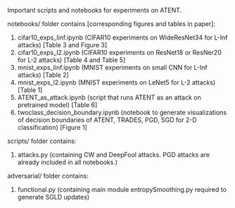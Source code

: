Important scripts and notebooks for experiments on ATENT.

notebooks/ folder contains [corresponding figures and tables in paper]:
1. cifar10_exps_linf.ipynb (CIFAR10 experiments on WideResNet34 for L-Inf attacks) [Table 3 and Figure 3]
2. cifar10_exps_l2.ipynb (CIFAR10 experiments on ResNet18 or ResNer20 for L-2 attacks) [Table 4 and Table 5]
3. mnist_exps_linf.ipynb (MNIST experiments on small CNN for L-Inf attacks) [Table 2]
4. mnist_exps_l2.ipynb (MNIST experiments on LeNet5 for L-2 attacks) [Table 1]
5. ATENT_as_attack.ipynb (script that runs ATENT as an attack on pretrained model) [Table 6]
6. twoclass_decision_boundary.ipynb (notebook to generate visualizations of decision boundaries of ATENT, TRADES, PGD, SGD for 2-D classification) [Figure 1]

scripts/ folder contains:
1. attacks.py (containing CW and DeepFool attacks. PGD attacks are already included in all notebooks.)

adversarial/ folder contains:
1. functional.py (containing main module entropySmoothing.py required to generate SGLD updates)



